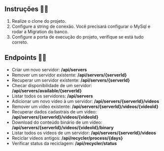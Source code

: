 ## Instruções 👨‍🏫

1. Realize o clone do projeto.
2. Configure a string de conexão. Você precisará configurar o MySql e rodar a Migration do banco.
3. Configure a porta de execução do projeto, verifique se está tudo correto.



## Endpoints 👨‍💻

* Criar um novo servidor: **/api/servers**
* Remover um servidor existente: **/api/servers/{serverId}**
* Recuperar um servidor existente: **/api/servers/{serverId}**
* Checar disponibilidade de um servidor:  **/api/servers/available/{serverId}**
* Listar todos os servidores: **/api/servers**
* Adicionar um novo vídeo à um servidor: **/api/servers/{serverId}/videos**
* Remover um vídeo existente: **/api/servers/{serverId}/videos/{videoId}**
* Recuperar dados cadastrais de um vídeo: **/api/servers/{serverId}/videos/{videoId}**
* Download do conteúdo binário de um vídeo: **/api/servers/{serverId}/videos/{videoId}/binary**
* Listar todos os vídeos de um servidor: **/api/servers/{serverId}/videos**
* Reciclar vídeos antigos: **/api/recycler/process/{days}**
* Verificar status da reciclagem: **/api/recycler/status**

